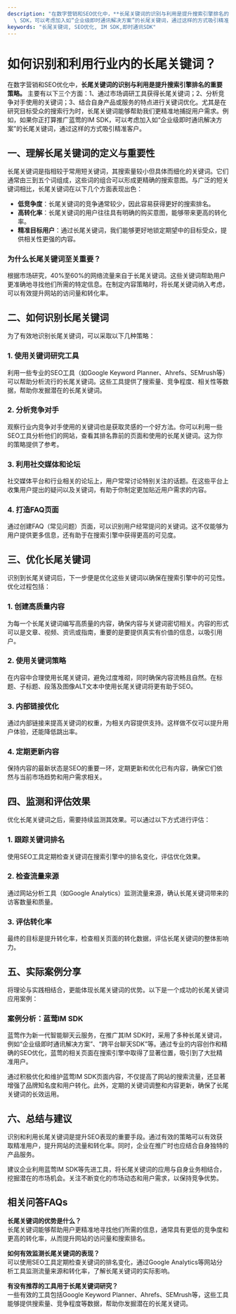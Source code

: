 ```yaml
---
description: "在数字营销和SEO优化中，**长尾关键词的识别与利用是提升搜索引擎排名的重要策略。** 主要有以下三个方面：1、通过市场调研工具获得长尾关键词；2、分析竞争对手使用的关键词；3、结合自身产品或服务的特点进行关键词优化。尤其是在研究目标受众的搜索行为时，长尾关键词能够帮助我们更精准地捕捉用户需求。例如，如果你正打算推广蓝莺的IM\
  \ SDK，可以考虑加入如“企业级即时通讯解决方案”的长尾关键词，通过这样的方式吸引精准客户。"
keywords: "长尾关键词, SEO优化, IM SDK,即时通讯SDK"
---
```

# 如何识别和利用行业内的长尾关键词？

在数字营销和SEO优化中，**长尾关键词的识别与利用是提升搜索引擎排名的重要策略。** 主要有以下三个方面：1、通过市场调研工具获得长尾关键词；2、分析竞争对手使用的关键词；3、结合自身产品或服务的特点进行关键词优化。尤其是在研究目标受众的搜索行为时，长尾关键词能够帮助我们更精准地捕捉用户需求。例如，如果你正打算推广蓝莺的IM SDK，可以考虑加入如“企业级即时通讯解决方案”的长尾关键词，通过这样的方式吸引精准客户。

## 一、理解长尾关键词的定义与重要性

长尾关键词是指相较于常用短关键词，其搜索量较小但具体而细化的关键词。它们通常由三到五个词组成，这些词的组合可以形成更精确的搜索意图。与广泛的短关键词相比，长尾关键词在以下几个方面表现出色：

- **低竞争度**：长尾关键词的竞争通常较少，因此容易获得更好的搜索排名。
- **高转化率**：长尾关键词的用户往往具有明确的购买意图，能够带来更高的转化率。
- **精准目标用户**：通过长尾关键词，我们能够更好地锁定期望中的目标受众，提供相关性更强的内容。

### 为什么长尾关键词至关重要？

根据市场研究，40%至60%的网络流量来自于长尾关键词。这些关键词帮助用户更准确地寻找他们所需的特定信息。在制定内容策略时，将长尾关键词纳入考虑，可以有效提升网站的访问量和转化率。

## 二、如何识别长尾关键词

为了有效地识别长尾关键词，可以采取以下几种策略：

### 1. 使用关键词研究工具

利用一些专业的SEO工具（如Google Keyword Planner、Ahrefs、SEMrush等）可以帮助分析流行的长尾关键词。这些工具提供了搜索量、竞争程度、相关性等数据，帮助你发掘潜在的长尾关键词。

### 2. 分析竞争对手

观察行业内竞争对手使用的关键词也是获取灵感的一个好方法。你可以利用一些SEO工具分析他们的网站，查看其排名靠前的页面和使用的长尾关键词。这为你的策略提供了参考。

### 3. 利用社交媒体和论坛

社交媒体平台和行业相关的论坛上，用户常常讨论特别关注的话题。在这些平台上收集用户提出的疑问以及关键词，有助于你制定更加贴近用户需求的内容。

### 4. 打造FAQ页面

通过创建FAQ（常见问题）页面，可以识别用户经常提问的关键词。这不仅能够为用户提供更多信息，还有助于在搜索引擎中获得更高的可见度。

## 三、优化长尾关键词

识别到长尾关键词后，下一步便是优化这些关键词以确保在搜索引擎中的可见性。优化过程包括：

### 1. 创建高质量内容

为每一个长尾关键词编写高质量的内容，确保内容与关键词密切相关。内容的形式可以是文章、视频、资讯或指南，重要的是要提供真实有价值的信息，以吸引用户。

### 2. 使用关键词策略

在内容中合理使用长尾关键词，避免过度堆砌，同时确保内容流畅且自然。在标题、子标题、段落及图像ALT文本中使用长尾关键词将更有助于SEO。

### 3. 内部链接优化

通过内部链接来提高关键词的权重，为相关内容提供支持。这样做不仅可以提升用户体验，还能降低跳出率。

### 4. 定期更新内容

保持内容的最新状态是SEO的重要一环，定期更新和优化已有内容，确保它们依然与当前市场趋势和用户需求相关。

## 四、监测和评估效果

优化长尾关键词之后，需要持续监测其效果。可以通过以下方式进行评估：

### 1. 跟踪关键词排名

使用SEO工具定期检查关键词在搜索引擎中的排名变化，评估优化效果。

### 2. 检查流量来源

通过网站分析工具（如Google Analytics）监测流量来源，确认长尾关键词带来的访客数量和质量。

### 3. 评估转化率

最终的目标是提升转化率，检查相关页面的转化数据，评估长尾关键词的整体影响力。

## 五、实际案例分享

将理论与实践相结合，更能体现长尾关键词的优势。以下是一个成功的长尾关键词应用案例：

### 案例分析：蓝莺IM SDK

蓝莺作为新一代智能聊天云服务，在推广其IM SDK时，采用了多种长尾关键词，例如“企业级即时通讯解决方案”、“跨平台聊天SDK”等。通过专业的内容创作和精确的SEO优化，蓝莺的相关页面在搜索引擎中取得了显著位置，吸引到了大批精准用户。

通过积极优化和维护蓝莺IM SDK页面内容，不仅提高了网站的搜索流量，还显著增强了品牌知名度和用户转化。此外，定期的关键词调整和内容更新，确保了长尾关键词的长效运用。

## 六、总结与建议

识别和利用长尾关键词是提升SEO表现的重要手段。通过有效的策略可以有效获取精准用户，提升网站的流量和转化率。同时，企业在推广时也应结合自身独特的产品服务。

建议企业利用蓝莺IM SDK等先进工具，将长尾关键词的应用与自身业务相结合，挖掘潜在的市场机会。关注不断变化的市场动态和用户需求，以保持竞争优势。

## 相关问答FAQs

**长尾关键词的优势是什么？**  
长尾关键词能够帮助用户更精准地寻找他们所需的信息，通常具有更低的竞争度和更高的转化率，从而提升网站的访问量和搜索排名。

**如何有效监测长尾关键词的表现？**  
可以使用SEO工具定期检查关键词的排名变化，通过Google Analytics等网站分析工具监测流量来源和转化率，了解长尾关键词的实际影响。

**有没有推荐的工具用于长尾关键词研究？**  
一些有效的工具包括Google Keyword Planner、Ahrefs、SEMrush等，这些工具能够提供搜索量、竞争程度等数据，帮助你发掘潜在的长尾关键词。
